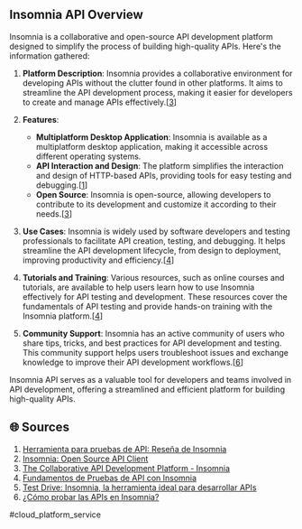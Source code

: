 ## Insomnia API Overview

Insomnia is a collaborative and open-source API development platform designed to simplify the process of building high-quality APIs. Here's the information gathered:

1. **Platform Description**: Insomnia provides a collaborative environment for developing APIs without the clutter found in other platforms. It aims to streamline the API development process, making it easier for developers to create and manage APIs effectively.[[3](https://insomnia.rest/)]

2. **Features**:
   - **Multiplatform Desktop Application**: Insomnia is available as a multiplatform desktop application, making it accessible across different operating systems.
   - **API Interaction and Design**: The platform simplifies the interaction and design of HTTP-based APIs, providing tools for easy testing and debugging.[[1](https://es.abstracta.us/blog/insomnia-herramienta-pruebas-api/)]
   - **Open Source**: Insomnia is open-source, allowing developers to contribute to its development and customize it according to their needs.[[3](https://insomnia.rest/)]

3. **Use Cases**: Insomnia is widely used by software developers and testing professionals to facilitate API creation, testing, and debugging. It helps streamline the API development lifecycle, from design to deployment, improving productivity and efficiency.[[4](https://www.udemy.com/course/pruebas-de-api-con-insomnia/)]

4. **Tutorials and Training**: Various resources, such as online courses and tutorials, are available to help users learn how to use Insomnia effectively for API testing and development. These resources cover the fundamentals of API testing and provide hands-on training with the Insomnia platform.[[4](https://www.udemy.com/course/pruebas-de-api-con-insomnia/)]

5. **Community Support**: Insomnia has an active community of users who share tips, tricks, and best practices for API development and testing. This community support helps users troubleshoot issues and exchange knowledge to improve their API development workflows.[[6](https://soportedevs.bancolombia.com/hc/es-419/articles/12911357824788--C%C3%B3mo-probar-las-APIs-en-Insomnia)]

Insomnia API serves as a valuable tool for developers and teams involved in API development, offering a streamlined and efficient platform for building high-quality APIs.

## 🌐 Sources
1. [Herramienta para pruebas de API: Reseña de Insomnia](https://es.abstracta.us/blog/insomnia-herramienta-pruebas-api/)
2. [Insomnia: Open Source API Client](https://www.adictosaltrabajo.com/2022/01/19/insomnia-open-source-api-client/)
3. [The Collaborative API Development Platform - Insomnia](https://insomnia.rest/)
4. [Fundamentos de Pruebas de API con Insomnia](https://www.udemy.com/course/pruebas-de-api-con-insomnia/)
5. [Test Drive: Insomnia, la herramienta ideal para desarrollar APIs](https://www.youtube.com/watch?v=4hN4dNpyVPE)
6. [¿Cómo probar las APIs en Insomnia?](https://soportedevs.bancolombia.com/hc/es-419/articles/12911357824788--C%C3%B3mo-probar-las-APIs-en-Insomnia)

#cloud_platform_service
